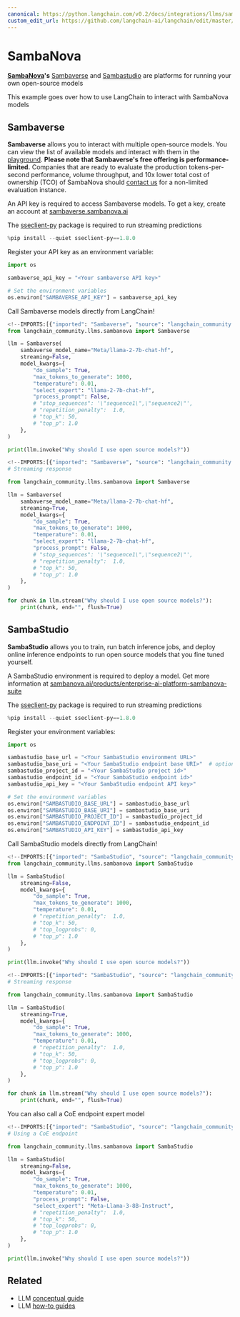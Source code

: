 ```yaml
---
canonical: https://python.langchain.com/v0.2/docs/integrations/llms/sambanova/
custom_edit_url: https://github.com/langchain-ai/langchain/edit/master/docs/docs/integrations/llms/sambanova.ipynb
---
```


# SambaNova

**[SambaNova](https://sambanova.ai/)'s** [Sambaverse](https://sambaverse.sambanova.ai/) and [Sambastudio](https://sambanova.ai/technology/full-stack-ai-platform) are platforms for running your own open-source models

This example goes over how to use LangChain to interact with SambaNova models

## Sambaverse

**Sambaverse** allows you to interact with multiple open-source models. You can view the list of available models and interact with them in the [playground](https://sambaverse.sambanova.ai/playground).
 **Please note that Sambaverse's free offering is performance-limited.** Companies that are ready to evaluate the production tokens-per-second performance, volume throughput, and 10x lower total cost of ownership (TCO) of SambaNova should [contact us](https://sambaverse.sambanova.ai/contact-us) for a non-limited evaluation instance.

An API key is required to access Sambaverse models. To get a key, create an account at [sambaverse.sambanova.ai](https://sambaverse.sambanova.ai/)

The [sseclient-py](https://pypi.org/project/sseclient-py/) package is required to run streaming predictions 


```python
%pip install --quiet sseclient-py==1.8.0
```

Register your API key as an environment variable:


```python
import os

sambaverse_api_key = "<Your sambaverse API key>"

# Set the environment variables
os.environ["SAMBAVERSE_API_KEY"] = sambaverse_api_key
```

Call Sambaverse models directly from LangChain!


```python
<!--IMPORTS:[{"imported": "Sambaverse", "source": "langchain_community.llms.sambanova", "docs": "https://api.python.langchain.com/en/latest/llms/langchain_community.llms.sambanova.Sambaverse.html", "title": "SambaNova"}]-->
from langchain_community.llms.sambanova import Sambaverse

llm = Sambaverse(
    sambaverse_model_name="Meta/llama-2-7b-chat-hf",
    streaming=False,
    model_kwargs={
        "do_sample": True,
        "max_tokens_to_generate": 1000,
        "temperature": 0.01,
        "select_expert": "llama-2-7b-chat-hf",
        "process_prompt": False,
        # "stop_sequences": '\"sequence1\",\"sequence2\"',
        # "repetition_penalty":  1.0,
        # "top_k": 50,
        # "top_p": 1.0
    },
)

print(llm.invoke("Why should I use open source models?"))
```


```python
<!--IMPORTS:[{"imported": "Sambaverse", "source": "langchain_community.llms.sambanova", "docs": "https://api.python.langchain.com/en/latest/llms/langchain_community.llms.sambanova.Sambaverse.html", "title": "SambaNova"}]-->
# Streaming response

from langchain_community.llms.sambanova import Sambaverse

llm = Sambaverse(
    sambaverse_model_name="Meta/llama-2-7b-chat-hf",
    streaming=True,
    model_kwargs={
        "do_sample": True,
        "max_tokens_to_generate": 1000,
        "temperature": 0.01,
        "select_expert": "llama-2-7b-chat-hf",
        "process_prompt": False,
        # "stop_sequences": '\"sequence1\",\"sequence2\"',
        # "repetition_penalty":  1.0,
        # "top_k": 50,
        # "top_p": 1.0
    },
)

for chunk in llm.stream("Why should I use open source models?"):
    print(chunk, end="", flush=True)
```

## SambaStudio

**SambaStudio** allows you to train, run batch inference jobs, and deploy online inference endpoints to run open source models that you fine tuned yourself.

A SambaStudio environment is required to deploy a model. Get more information at [sambanova.ai/products/enterprise-ai-platform-sambanova-suite](https://sambanova.ai/products/enterprise-ai-platform-sambanova-suite)

The [sseclient-py](https://pypi.org/project/sseclient-py/) package is required to run streaming predictions 


```python
%pip install --quiet sseclient-py==1.8.0
```

Register your environment variables:


```python
import os

sambastudio_base_url = "<Your SambaStudio environment URL>"
sambastudio_base_uri = "<Your SambaStudio endpoint base URI>"  # optional, "api/predict/generic" set as default
sambastudio_project_id = "<Your SambaStudio project id>"
sambastudio_endpoint_id = "<Your SambaStudio endpoint id>"
sambastudio_api_key = "<Your SambaStudio endpoint API key>"

# Set the environment variables
os.environ["SAMBASTUDIO_BASE_URL"] = sambastudio_base_url
os.environ["SAMBASTUDIO_BASE_URI"] = sambastudio_base_uri
os.environ["SAMBASTUDIO_PROJECT_ID"] = sambastudio_project_id
os.environ["SAMBASTUDIO_ENDPOINT_ID"] = sambastudio_endpoint_id
os.environ["SAMBASTUDIO_API_KEY"] = sambastudio_api_key
```

Call SambaStudio models directly from LangChain!


```python
<!--IMPORTS:[{"imported": "SambaStudio", "source": "langchain_community.llms.sambanova", "docs": "https://api.python.langchain.com/en/latest/llms/langchain_community.llms.sambanova.SambaStudio.html", "title": "SambaNova"}]-->
from langchain_community.llms.sambanova import SambaStudio

llm = SambaStudio(
    streaming=False,
    model_kwargs={
        "do_sample": True,
        "max_tokens_to_generate": 1000,
        "temperature": 0.01,
        # "repetition_penalty":  1.0,
        # "top_k": 50,
        # "top_logprobs": 0,
        # "top_p": 1.0
    },
)

print(llm.invoke("Why should I use open source models?"))
```


```python
<!--IMPORTS:[{"imported": "SambaStudio", "source": "langchain_community.llms.sambanova", "docs": "https://api.python.langchain.com/en/latest/llms/langchain_community.llms.sambanova.SambaStudio.html", "title": "SambaNova"}]-->
# Streaming response

from langchain_community.llms.sambanova import SambaStudio

llm = SambaStudio(
    streaming=True,
    model_kwargs={
        "do_sample": True,
        "max_tokens_to_generate": 1000,
        "temperature": 0.01,
        # "repetition_penalty":  1.0,
        # "top_k": 50,
        # "top_logprobs": 0,
        # "top_p": 1.0
    },
)

for chunk in llm.stream("Why should I use open source models?"):
    print(chunk, end="", flush=True)
```

You can also call a CoE endpoint expert model 


```python
<!--IMPORTS:[{"imported": "SambaStudio", "source": "langchain_community.llms.sambanova", "docs": "https://api.python.langchain.com/en/latest/llms/langchain_community.llms.sambanova.SambaStudio.html", "title": "SambaNova"}]-->
# Using a CoE endpoint

from langchain_community.llms.sambanova import SambaStudio

llm = SambaStudio(
    streaming=False,
    model_kwargs={
        "do_sample": True,
        "max_tokens_to_generate": 1000,
        "temperature": 0.01,
        "process_prompt": False,
        "select_expert": "Meta-Llama-3-8B-Instruct",
        # "repetition_penalty":  1.0,
        # "top_k": 50,
        # "top_logprobs": 0,
        # "top_p": 1.0
    },
)

print(llm.invoke("Why should I use open source models?"))
```


## Related

- LLM [conceptual guide](/docs/concepts/#llms)
- LLM [how-to guides](/docs/how_to/#llms)